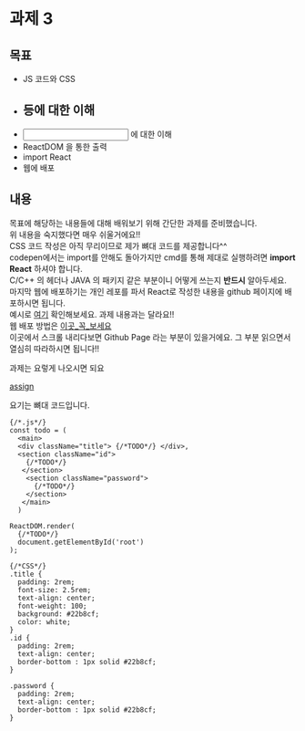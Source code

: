 # 과제 3
## 목표
- JS 코드와 CSS   
- <main/> <div/> <section/> <h1/> 등에 대한 이해  
- <input/> 에 대한 이해  
- ReactDOM 을 통한 출력  
- import React
- 웹에 배포  

## 내용   
목표에 해당하는 내용들에 대해 배워보기 위해 간단한 과제를 준비했습니다.  
위 내용을 숙지했다면 매우 쉬울거에요!!   
CSS 코드 작성은 아직 무리이므로 제가 뼈대 코드를 제공합니다^^   
codepen에서는 import를 안해도 돌아가지만 cmd를 통해 제대로 실행하려면 **import React** 하셔야 합니다.    
C/C++ 의 헤더나 JAVA 의 패키지 같은 부분이니 어떻게 쓰는지 **반드시** 알아두세요.    
마지막 웹에 배포하기는 개인 레포를 파서 React로 작성한 내용을 github 페이지에 배포하시면 됩니다.    
예시로 [여기](https://creeper00.github.io/Upenl_newb) 확인해보세요. 과제 내용과는 달라요!!     
웹 배포 방법은 [이곳_꼭_보세요](https://facebook.github.io/create-react-app/docs/deployment)   
이곳에서 스크롤 내리다보면 Github Page 라는 부분이 있을거에요. 그 부분 읽으면서 열심히 따라하시면 됩니다!!     

과제는 요렇게 나오시면 되요   
      
   
   
[assign](./image_assignments/assign2.png)   
   

요기는 뼈대 코드입니다.   

```
{/*.js*/}
const todo = (
  <main>
  <div className="title"> {/*TODO*/} </div>,
  <section className="id">
    {/*TODO*/}
   </section>
    <section className="password">
      {/*TODO*/}
    </section>
   </main>
  )

ReactDOM.render(
  {/*TODO*/}
  document.getElementById('root')
);
```
      
      
```
{/*CSS*/}
.title {
  padding: 2rem;
  font-size: 2.5rem;
  text-align: center;
  font-weight: 100;
  background: #22b8cf;
  color: white;
}
.id {
  padding: 2rem;
  text-align: center;
  border-bottom : 1px solid #22b8cf;
}

.password {
  padding: 2rem;
  text-align: center;
  border-bottom : 1px solid #22b8cf;
}
```
